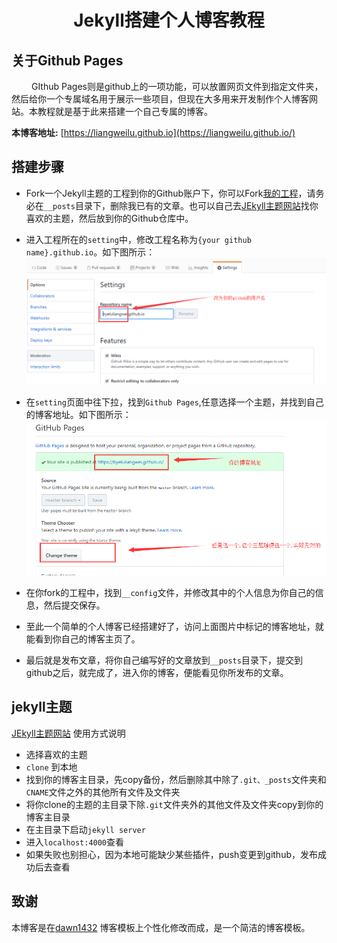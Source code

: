 
# <center>Jekyll搭建个人博客教程<center>  

## 关于Github Pages
&emsp;&emsp; GIthub Pages则是github上的一项功能，可以放置网页文件到指定文件夹，然后给你一个专属域名用于展示一些项目，但现在大多用来开发制作个人博客网站。本教程就是基于此来搭建一个自己专属的博客。  

__本博客地址:__ [https://liangweilu.github.io](https://liangweilu.github.io/)

## 搭建步骤  

- Fork一个Jekyll主题的工程到你的Github账户下，你可以Fork[我的工程](https://github.com/byeluliangwei/byeluliangwei.github.io)，请务必在`__posts`目录下，删除我已有的文章。也可以自己去[JEkyll主题网站](http://jekyllthemes.org)找你喜欢的主题，然后放到你的Github仓库中。  

- 进入工程所在的`setting`中，修改工程名称为`{your github name}.github.io`。如下图所示：![](/images/readme/step1.png)

- 在`setting`页面中往下拉，找到`Github Pages`,任意选择一个主题，并找到自己的博客地址。如下图所示：![](/images/readme/step2.png)

- 在你fork的工程中，找到`__config`文件，并修改其中的个人信息为你自己的信息，然后提交保存。

- 至此一个简单的个人博客已经搭建好了，访问上面图片中标记的博客地址，就能看到你自己的博客主页了。  

- 最后就是发布文章，将你自己编写好的文章放到`__posts`目录下，提交到github之后，就完成了，进入你的博客，便能看见你所发布的文章。

## jekyll主题

[JEkyll主题网站](http://jekyllthemes.org) 使用方式说明
- 选择喜欢的主题
- `clone` 到本地
- 找到你的博客主目录，先copy备份，然后删除其中除了`.git、_posts`文件夹和`CNAME`文件之外的其他所有文件及文件夹
- 将你clone的主题的主目录下除`.git`文件夹外的其他文件及文件夹copy到你的博客主目录
- 在主目录下启动`jekyll server`
- 进入`localhost:4000`查看
- 如果失败也别担心，因为本地可能缺少某些插件，push变更到github，发布成功后去查看  

## 致谢

本博客是在[dawn1432](https://dawn1432.github.io) 博客模板上个性化修改而成，是一个简洁的博客模板。
